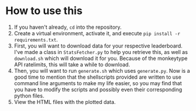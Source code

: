 # How to use this
1. If you haven't already, `cd` into the repository.
2. Create a virtual environment, activate it, and execute `pip install -r requirements.txt`.
3. First, you will want to download data for your respective leaderboard. I've made a class in `StatsFetcher.py` to help you retrieve this, as well as `download.sh` which will download it for you. Because of the monkeytype API ratelimits, this will take a while to download.
4. Then, you will want to run `generate.sh` which uses `generate.py`. Now is a good time to mention that the shellscripts provided are written to use command line arguments to make my life easier, so you may find that you have to modify the scripts and possibly even their corresponding python files.
5. View the HTML files with the plotted data.
